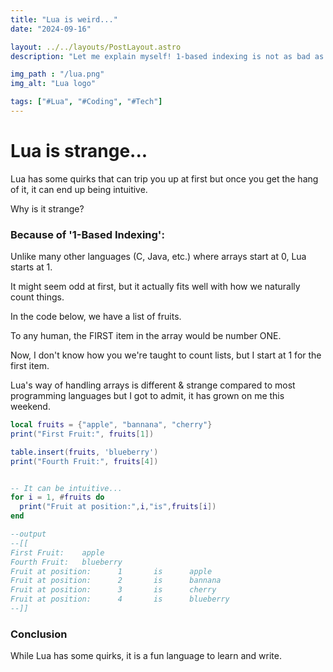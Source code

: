 ```yaml
---
title: "Lua is weird..."
date: "2024-09-16"

layout: ../../layouts/PostLayout.astro
description: "Let me explain myself! 1-based indexing is not as bad as you think."

img_path : "/lua.png"
img_alt: "Lua logo"

tags: ["#Lua", "#Coding", "#Tech"]
---
```


# Lua is strange...
Lua has some quirks that can trip you up at first but once you get the hang of it, it can end up being intuitive.

Why is it strange?

### Because of '1-Based Indexing': 
Unlike many other languages (C, Java, etc.) where arrays start at 0, Lua starts at 1. 

It might seem odd at first, but it actually fits well with how we naturally count things.

In the code below, we have a list of fruits.

To any human, the FIRST item in the array would be number ONE.

Now, I don't know how you we're taught to count lists, but I start at 1 for the first item.

Lua's way of handling arrays is different & strange compared to most programming languages but I got to admit, it has grown on me this weekend.

```lua
local fruits = {"apple", "bannana", "cherry"}
print("First Fruit:", fruits[1])

table.insert(fruits, 'blueberry')
print("Fourth Fruit:", fruits[4])


-- It can be intuitive...
for i = 1, #fruits do
  print("Fruit at position:",i,"is",fruits[i])
end

--output
--[[
First Fruit:    apple
Fourth Fruit:   blueberry
Fruit at position:      1       is      apple
Fruit at position:      2       is      bannana
Fruit at position:      3       is      cherry
Fruit at position:      4       is      blueberry
--]]
```

### Conclusion

While Lua has some quirks, it is a fun language to learn and write. 

